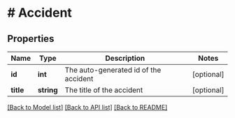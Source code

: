 # # Accident

## Properties

Name | Type | Description | Notes
------------ | ------------- | ------------- | -------------
**id** | **int** | The auto-generated id of the accident | [optional]
**title** | **string** | The title of the accident | [optional]

[[Back to Model list]](../../README.md#models) [[Back to API list]](../../README.md#endpoints) [[Back to README]](../../README.md)
